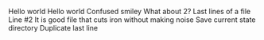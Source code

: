 Hello world
Hello world
Confused smiley
What about 2?
Last lines of a file
Line #2
It is good file that cuts iron without making noise
Save current state directory
Duplicate last line
